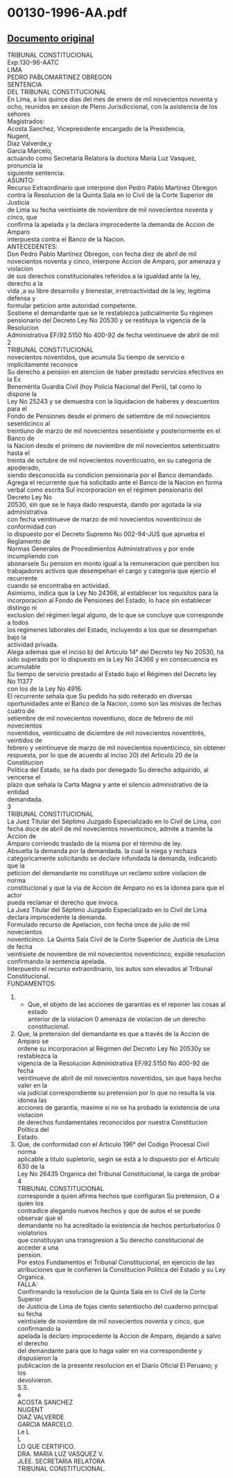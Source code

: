 
00130-1996-AA.pdf
=================
  
[Documento original](https://tc.gob.pe/jurisprudencia/1998/00130-1996-AA.pdf)  
---  
TRIBUNAL CONSTITUCIONAL  
Exp:130-96-AATC  
LIMA  
PEDRO PABLOMARTINEZ OBREGON  
SENTENCIA  
DEL TRIBUNAL CONSTITUCIONAL  
En Lima, a los quince dias del mes de enero de mil novecientos noventa y  
ocho, reunidos en sesion de Pleno Jurisdiccional, con la asistencia de los sehores  
Magistrados:  
Acosta Sanchez, Vicepresidente encargado de la Presidencia,  
Nugent,  
Diaz Valverde,y  
Garcia Marcelo,  
actuando como Secretaria Relatora la doctora Maria Luz Vasquez, pronuncia la  
siguiente sentencia:  
ASUNTO:  
Recurso Extraordinario que interpone don Pedro Pablo Martinez Obregon  
contra la Resolucion de la Quinta Sala en lo Civil de la Corte Superior de Justicia  
de Lima su fecha veintisiete de noviembre de mil novecientos noventa y cinco, que  
confirma la apelada y la declara improcedente la demanda de Accion de Amparo  
interpuesta contra el Banco de la Nacion.  
ANTECEDENTES:  
Don Pedro Pablo Martinez Obregon, con fecha diez de abril de mil  
novecientos noventa y cinco, interpone Accion de Amparo, por amenaza y violacion  
de sus derechos constitucionales referidos a la igualdad ante la ley, derecho a la  
vida ,a su libre desarrollo y bienestar, irretroactividad de la ley, legitima defensa y  
formular peticion ante autoridad competente.  
Sostiene el demandante que se le restablezca judicialmente Su régimen  
pensionario del Decreto Ley No 20530 y se restituya la vigencia de la Resolucion  
Administrativa EF/92.5150 No 400-92 de fecha veintinueve de abril de mil  
2  
TRIBUNAL CONSTITUCIONAL  
novecientos noventidos, que acumula Su tiempo de servicio e implicitamente reconoce  
Su derecho a pension en atencion de haber prestado servicios efectivos en la Ex  
Benemérita Guardia Civil (hoy Policia Nacional del Perii), tal como lo dispone la  
Ley No 25243 y se demuestra con la liquidacion de haberes y descuentos para el  
Fondo de Pensiones desde el primero de setiembre de mil novecientos sesenticinco al  
treintiuno de marzo de mil novecientos sesentisiete y posteriormente en el Banco de  
la Nacion desde el primero de noviembre de mil novecientos setenticuatro hasta el  
treinta de octubre de mil novecientos noventicuatro, en su categoria de apoderado,  
siendo desconocida su condicion pensionaria por el Banco demandado.  
Agrega el recurrente que ha solicitado ante el Banco de la Nacion en forma  
verbal como escrita Sul incorporacion en el régimen pensionario del Decreto Ley No  
20530, sin que se le haya dado respuesta, dando por agotada la via administrativa  
con fecha veintinueve de marzo de mil novecientos noventicinco de conformidad con  
lo dispuesto por el Decreto Supremo No 002-94-JUS que aprueba el Reglamento de  
Normas Generales de Procedimientos Administrativos y por ende incumpliendo con  
abonarsele Su pension en monto igual a la remuneracion que perciben los  
trabajadores activos que desempehan el cargo y categoria que ejercio el recurrente  
cuando se encontraba en actividad.  
Asimismo, indica que la Ley No 24366, al establecer los requisitos para la  
incorporacion al Fondo de Pensiones del Estado, lo hace sin establecer distingo ni  
exclusion del régimen legal alguno, de lo que se concluye que corresponde a todos  
los regimenes laborales del Estado, incluyendo a los que se desempehan bajo la  
actividad privada.  
Alega ademas que el inciso b) del Articulo 14° del Decreto ley No 20530, ha  
sido superado por lo dispuesto en la Ley No 24366 y en consecuencia es acumulable  
Su tiempo de servicio prestado al Estado bajo el Régimen del Decreto ley No 11377  
con los de la Ley No 4916.  
El recurrente sehala que Su pedido ha sido reiterado en diversas  
oportunidades ante el Banco de la Nacion, como son las misivas de fechas cuatro de  
setiembre de mil novecientos noventiuno, doce de febrero de mil novecientos  
noventidos, veinticuatro de diciembre de mil novecientos noventitrés, veintidos de  
febrero y veintinueve de marzo de mil novecientos noventicinco, sin obtener  
respuesta, por lo que de acuerdo al inciso 20) del Articulo 20 de la Constitucion  
Politica del Estado, se ha dado por denegado Su derecho adquirido, al vencerse el  
plazo que sehala la Carta Magna y ante el silencio administrativo de la entidad  
demandada.  
3  
TRIBUNAL CONSTITUCIONAL  
La Juez Titular del Séptimo Juzgado Especializado en lo Civil de Lima, con  
fecha doce de abril de mil novecientos noventicinco, admite a tramite la Accion de  
Amparo corriendo traslado de la misma por el término de ley.  
Absuelta la demanda por la demandada. la cual la niega y rechaza  
categoricamente solicitando se declare infundada la demanda, indicando que la  
peticion del demandante no constituye un reclamo sobre violacion de norma  
constitucional y que la via de Accion de Amparo no es la idonea para que el actor  
pueda reclamar el derecho que invoca.  
La Juez Titular del Séptimo Juzgado Especializado en lo Civil de Lima  
declara improcedente la demanda.  
Formulado recurso de Apelacion, con fecha once de julio de mil novecientos  
noventicinco. La Quinta Sala Civil de la Corte Superior de Justicia de Lima de fecha  
veintisiete de noviembre de mil novecientos noventicinco, expide resolucion  
confirmando la sentencia apelada.  
Interpuesto el recurso extraordinario, los autos son elevados al Tribunal  
Constitucional.  
FUNDAMENTOS:  
1. - Que, el objeto de las acciones de garantias es el reponer las cosas al estado  
anterior de la violacion 0 amenaza de violacion de un derecho constitucional.  
2. Que, la pretension del demandante es que a través de la Accion de Amparo se  
ordene su incorporacion al Régimen del Decreto Ley No 20530y se restablezca la  
vigencia de la Resolucion Administrativa EF/92.5150 No 400-92 de fecha  
veintinueve de abril de mil novecientos noventidos, sin que haya hecho valer en la  
via judicial correspondiente su pretension por lo que no resulta la via idonea las  
acciones de garantia, maxime si no se ha probado la existencia de una violacion  
de derechos fundamentales reconocidos por nuestra Constitucion Politica del  
Estado.  
3. Que, de conformidad con el Articulo 196° del Codigo Procesal Civil norma  
aplicable a titulo supletorio, segin se està a lo dispuesto por el Articulo 630 de la  
Ley No 26435 Organica del Tribunal Constitucional, la carga de probar  
4  
TRIBUNAL CONSTITUCIONAL  
corresponde a quien afirma hechos que configuran Su pretension, O a quien los  
contradice alegando nuevos hechos y que de autos el se puede observar que el  
demandante no ha acreditado la existencia de hechos perturbatorios 0 violatorios  
que constituyan una transgresion a Su derecho constitucional de acceder a una  
pension.  
Por estos Fundamentos el Tribunal Constitucional, en ejercicio de las  
atribuciones que le confieren la Constitucion Politica del Estado y su Ley Organica.  
FALLA:  
Confirmando la resolucion de la Quinta Sala en lo Civil de la Corte Superior  
de Justicia de Lima de fojas ciento setentiocho del cuaderno principal su fecha  
veintisiete de noviembre de mil novecientos noventa y cinco, que confirmando la  
apelada la declaro improcedente la Accion de Amparo, dejando a salvo el derecho  
del demandante para que lo haga valer en via correspondiente y dispusieron la  
publicacion de la presente resolucion en el Diario Oficial El Peruano; y los  
devolvieron.  
S.S.  
e  
ACOSTA SANCHEZ  
NUGENT  
DIAZ VALVERDE  
GARCIA MARCELO.  
Le L  
L  
LO QUE CERTIFICO.  
DRA. MARIA LUZ VASQUEZ V.  
JLEE. SECRETARIA RELATORA  
TRIBUNAL CONSTITUCIONAL.